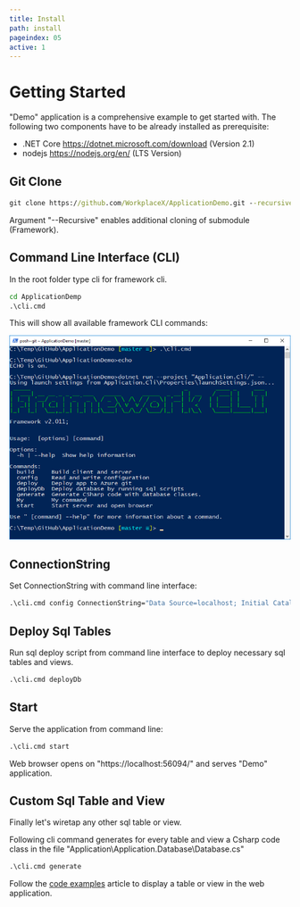 ```yaml
---
title: Install
path: install
pageindex: 05
active: 1
--- 
```


# Getting Started

"Demo" application is a comprehensive example to get started with. The following two components have to be already installed as prerequisite:

* .NET Core https://dotnet.microsoft.com/download (Version 2.1)
* nodejs https://nodejs.org/en/ (LTS Version)

## Git Clone
```cmd
git clone https://github.com/WorkplaceX/ApplicationDemo.git --recursive
```
Argument "--Recursive" enables additional cloning of submodule (Framework).

## Command Line Interface (CLI)
In the root folder type cli for framework cli.
```cmd
cd ApplicationDemp
.\cli.cmd
```
This will show all available framework CLI commands:

![Cli](Doc/Cli.png)

## ConnectionString
Set ConnectionString with command line interface:
```cmd
.\cli.cmd config ConnectionString="Data Source=localhost; Initial Catalog=Application; Integrated Security=True;"
```

## Deploy Sql Tables
Run sql deploy script from command line interface to deploy necessary sql tables and views.
```cmd
.\cli.cmd deployDb
```

## Start
Serve the application from command line:
```cmd
.\cli.cmd start
```

Web browser opens on "https://localhost:56094/" and serves "Demo" application.

## Custom Sql Table and View

Finally let's wiretap any other sql table or view.

Following cli command generates for every table and view a Csharp code class in the file "Application\Application.Database\Database.cs"

```cmd
.\cli.cmd generate
```

Follow the [code examples](code) article to display a table or view in the web application.
